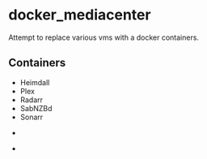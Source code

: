 # docker_mediacenter

Attempt to replace various vms with a docker containers.

## Containers

* Heimdall
* Plex
* Radarr
* SabNZBd
* Sonarr
* ~~~Jdownloader~~~
* ~~~Deluge~~~
